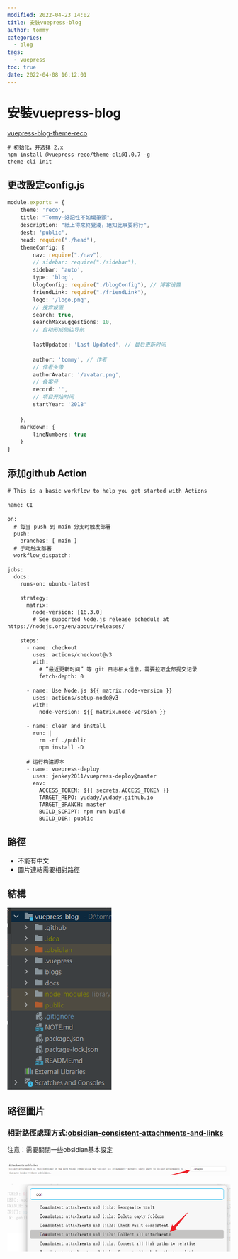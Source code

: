 ```yaml
---
modified: 2022-04-23 14:02
title: 安裝vuepress-blog
author: tommy
categories:
  - blog
tags: 
  - vuepress
toc: true
date: 2022-04-08 16:12:01
---
```



# 安裝vuepress-blog

[vuepress-blog-theme-reco](https://github.com/vuepress-reco/vuepress-theme-reco/blob/main/docs/README.md)

```shell
# 初始化，并选择 2.x
npm install @vuepress-reco/theme-cli@1.0.7 -g
theme-cli init
```

## 更改設定config.js

```ts
module.exports = {
    theme: 'reco',
    title: "Tommy-好記性不如爛筆頭",
    description: "紙上得來終覺淺，絕知此事要躬行",
    dest: 'public',
    head: require("./head"),
    themeConfig: {
        nav: require("./nav"),
        // sidebar: require("./sidebar"),
        sidebar: 'auto',
        type: 'blog',
        blogConfig: require("./blogConfig"), // 博客设置
        friendLink: require("./friendLink"),
        logo: '/logo.png',
        // 搜索设置
        search: true,
        searchMaxSuggestions: 10,
        // 自动形成侧边导航

        lastUpdated: 'Last Updated', // 最后更新时间

        author: 'tommy', // 作者
        // 作者头像
        authorAvatar: '/avatar.png',
        // 备案号
        record: '',
        // 项目开始时间
        startYear: '2018'
   
    },
    markdown: {
        lineNumbers: true
    }
}  

```

## 添加github Action

```shell
# This is a basic workflow to help you get started with Actions

name: CI

on:
  # 每当 push 到 main 分支时触发部署
  push:
    branches: [ main ]
  # 手动触发部署
  workflow_dispatch:

jobs:
  docs:
    runs-on: ubuntu-latest

    strategy:
      matrix:
        node-version: [16.3.0]
        # See supported Node.js release schedule at https://nodejs.org/en/about/releases/

    steps:
      - name: checkout
        uses: actions/checkout@v3
        with:
          # “最近更新时间” 等 git 日志相关信息，需要拉取全部提交记录
          fetch-depth: 0

      - name: Use Node.js ${{ matrix.node-version }}
        uses: actions/setup-node@v3
        with:
          node-version: ${{ matrix.node-version }}

      - name: clean and install
        run: |
          rm -rf ./public
          npm install -D

      # 运行构建脚本
      - name: vuepress-deploy
        uses: jenkey2011/vuepress-deploy@master
        env:
          ACCESS_TOKEN: ${{ secrets.ACCESS_TOKEN }}
          TARGET_REPO: yudady/yudady.github.io
          TARGET_BRANCH: master
          BUILD_SCRIPT: npm run build
          BUILD_DIR: public

```

## 路徑
- 不能有中文
- 圖片連結需要相對路徑

## 結構

![vuepress-blog](images/9e34d0c6.png)


## 路徑圖片

### 相對路徑處理方式:**[obsidian-consistent-attachments-and-links](https://github.com/dy-sh/obsidian-consistent-attachments-and-links)**

注意：需要關閉一些obsidian基本設定

![](images/20220423135118.png)


![](images/20220423135000.png)


